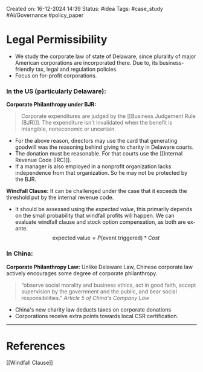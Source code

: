 Created on: 16-12-2024 14:39
Status: #idea
Tags: #case_study #AI/Governance #policy_paper 
# Legal Permissibility
- We study the corporate law of state of Delaware, since plurality of major American corporations are incorporated there. Due to, its business-friendly tax, legal and regulation policies.
- Focus on for-profit corporations.
### In the US (particularly Delaware):
**Corporate Philanthropy under BJR:**
>Corporate expenditures are judged by the [[Business Judgement Rule (BJR)]]. The expenditure isn't invalidated when the benefit is intangible, noneconomic or uncertain. 

- For the above reason, directors may use the card that generating goodwill was the reasoning behind giving to charity in Delaware courts.
- The donation must be reasonable. For that courts use the [[Internal Revenue Code (IRC)]].
- If a manager is also employed in a nonprofit organization lacks independence from that organization. So he may not be protected by the BJR.

**Windfall Clause:**
It can be challenged under the case that it exceeds the threshold put by the internal revenue code.
- It should be assessed using the _expected value_, this primarily depends on the small probability that windfall profits will happen. We can evaluate windfall clause and stock option compensation, as both are ex-ante.
$$\text{expected value}=P(\text{event triggered})*Cost$$
### In China: 
**Corporate Philanthropy Law:**
Unlike Delaware Law, Chinese corporate law actively encourages some degree of corporate philanthropy.
>“observe social morality and business ethics, act in good faith, accept supervision by the government and the public, and bear social responsibilities."
>									_Article 5 of China's Company Law_

- China's new charity law deducts taxes on corporate donations
- Corporations receive extra points towards local CSR certification.

-----------------
# References
[[Windfall Clause]]
